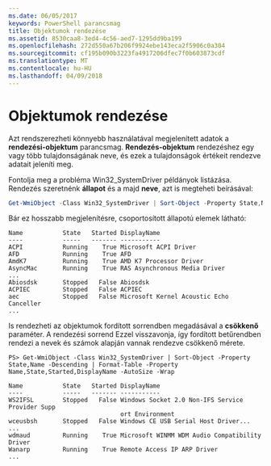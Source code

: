 ```yaml
---
ms.date: 06/05/2017
keywords: PowerShell parancsmag
title: Objektumok rendezése
ms.assetid: 8530caa8-3ed4-4c56-aed7-1295dd9ba199
ms.openlocfilehash: 272d550a67b206f9924ebe143eca2f5906c0a304
ms.sourcegitcommit: cf195b090b3223fa4917206dfec7f0b603873cdf
ms.translationtype: MT
ms.contentlocale: hu-HU
ms.lasthandoff: 04/09/2018
---
```

# <a name="sorting-objects"></a>Objektumok rendezése

Azt rendszerezheti könnyebb használatával megjelenített adatok a **rendezési-objektum** parancsmag. **Rendezés-objektum** rendezéshez egy vagy több tulajdonságának neve, és ezek a tulajdonságok értékeit rendezve adatait jeleníti meg.

Fontolja meg a probléma Win32_SystemDriver példányok listázása. Rendezés szeretnénk **állapot** és a majd **neve**, azt is megteheti beírásával:

```powershell
Get-WmiObject -Class Win32_SystemDriver | Sort-Object -Property State,Name | Format-Table -Property Name,State,Started,DisplayName -AutoSize -Wrap
```

Bár ez hosszabb megjelenítésre, csoportosított állapotú elemek látható:

```output
Name           State   Started DisplayName
----           -----   ------- -----------
ACPI           Running    True Microsoft ACPI Driver
AFD            Running    True AFD
AmdK7          Running    True AMD K7 Processor Driver
AsyncMac       Running    True RAS Asynchronous Media Driver
...
Abiosdsk       Stopped   False Abiosdsk
ACPIEC         Stopped   False ACPIEC
aec            Stopped   False Microsoft Kernel Acoustic Echo Canceller
...
```

Is rendezheti az objektumok fordított sorrendben megadásával a **csökkenő** paraméter. A rendezési sorrend Ezzel visszavonja, így fordított betűrendben rendezi a nevek és számok alapján vannak rendezve csökkenő mérete.

```
PS> Get-WmiObject -Class Win32_SystemDriver | Sort-Object -Property State,Name -Descending | Format-Table -Property Name,State,Started,DisplayName -AutoSize -Wrap

Name           State   Started DisplayName
----           -----   ------- -----------
WS2IFSL        Stopped   False Windows Socket 2.0 Non-IFS Service Provider Supp
                               ort Environment
wceusbsh       Stopped   False Windows CE USB Serial Host Driver...
...
wdmaud         Running    True Microsoft WINMM WDM Audio Compatibility Driver
Wanarp         Running    True Remote Access IP ARP Driver
...
```